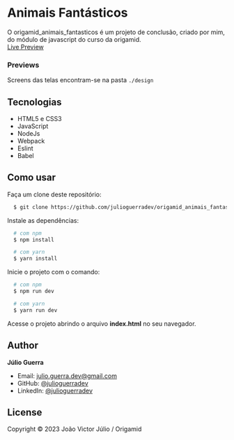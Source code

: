 <!-- ![banner](https://github.com/lucianesantcs/animais-fantasticos/blob/master/design/mockup.gif?raw=true) -->

# Animais Fantásticos

O origamid_animais_fantasticos é um projeto de conclusão, criado por mim, do módulo de javascript do curso da origamid.
<br>
<a href="https://julioguerradev.github.io/origamid_animais_fantasticos/">Live Preview</a>

### Previews

Screens das telas encontram-se na pasta `./design`

## Tecnologias

- HTML5 e CSS3
- JavaScript
- NodeJs
- Webpack
- Eslint
- Babel

## Como usar

Faça um clone deste repositório:

```sh
  $ git clone https://github.com/julioguerradev/origamid_animais_fantasticos.git
```

Instale as dependências:

```sh
  # com npm
  $ npm install

  # com yarn
  $ yarn install
```

Inicie o projeto com o comando:

```sh
  # com npm
  $ npm run dev

  # com yarn
  $ yarn run dev
```

Acesse o projeto abrindo o arquivo **index.html** no seu navegador.

## Author

**Júlio Guerra**

- Email: julio.guerra.dev@gmail.com
- GitHub: [@julioguerradev](https://github.com/julioguerradev)
- LinkedIn: [@julioguerradev](https://linkedin.com/in/julioguerradev)

## License

Copyright © 2023 João Victor Júlio / Origamid
